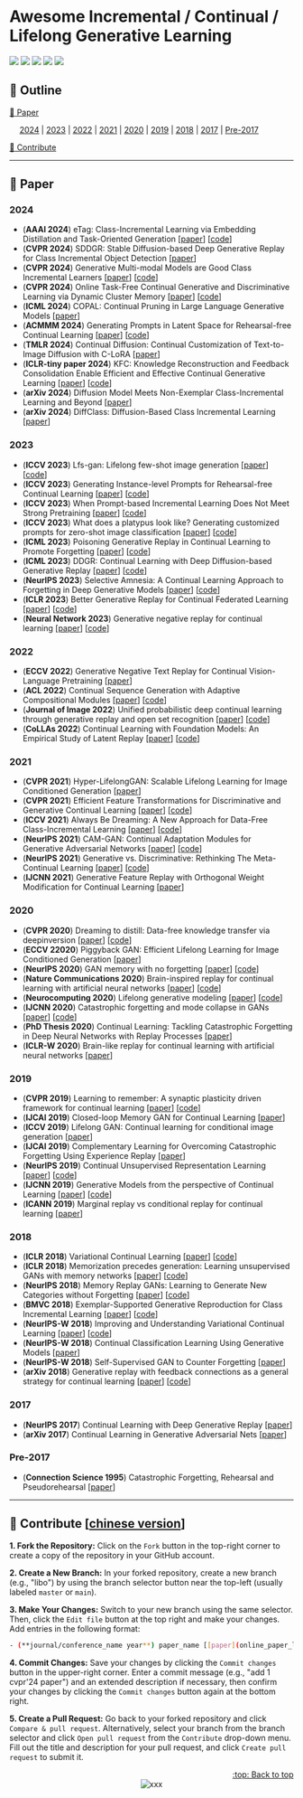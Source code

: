 # Awesome Incremental / Continual / Lifelong Generative Learning
[![](https://awesome.re/badge.svg)](#awesome-incremental--continual--lifelong-generative-learning)
[![](https://img.shields.io/badge/Made%20with-Markdown-1f425f.svg)](#pushpin-outline)
[![](https://img.shields.io/badge/Issues-Open-1f425f.svg)](https://github.com/libo-huang/Awesome-Incremental-Generative-Learning/issues)
[![](https://img.shields.io/badge/Contributions-Welcome-1f425f)](#clap-contribute-chinese-version)
[![](https://img.shields.io/static/v1?label=%E2%AD%90&message=If%20Useful&style=flat&color=C7A5C0)](https://github.com/libo-huang/Awesome-Incremental-Generative-Learning)



## :pushpin: Outline
[:closed_book: Paper](#closed_book-paper)

&emsp; [2024](#2024) | [2023](#2023) | [2022](#2022) | [2021](#2021) | [2020](#2020) | [2019](#2019) | [2018](#2018) | [2017](#2017) | [Pre-2017](#pre-2017) 

[:clap: Contribute](#clap-contribute-chinese-version)

---






## :closed_book: Paper
### 2024
- (**AAAI 2024**) eTag: Class-Incremental Learning via Embedding Distillation and Task-Oriented Generation [[paper](https://ojs.aaai.org/index.php/AAAI/article/view/29153)] [[code](https://github.com/libo-huang/eTag)] 
- (**CVPR 2024**) SDDGR: Stable Diffusion-based Deep Generative Replay for Class Incremental Object Detection [[paper](https://openaccess.thecvf.com/content/CVPR2024/html/Kim_SDDGR_Stable_Diffusion-based_Deep_Generative_Replay_for_Class_Incremental_Object_CVPR_2024_paper.html)]
- (**CVPR 2024**) Generative Multi-modal Models are Good Class Incremental Learners [[paper](https://openaccess.thecvf.com/content/CVPR2024/html/Cao_Generative_Multi-modal_Models_are_Good_Class_Incremental_Learners_CVPR_2024_paper.html)] [[code](https://github.com/DoubleClass/GMM)]
- (**CVPR 2024**) Online Task-Free Continual Generative and Discriminative Learning via Dynamic Cluster Memory [[paper](https://openaccess.thecvf.com/content/CVPR2024/html/Ye_Online_Task-Free_Continual_Generative_and_Discriminative_Learning_via_Dynamic_Cluster_CVPR_2024_paper.html)] [[code](https://github.com/dtuzi123/DCM)]
- (**ICML 2024**) COPAL: Continual Pruning in Large Language Generative Models [[paper](https://openreview.net/forum?id=Lt8Lk7IQ5b)]
- (**ACMMM 2024**) Generating Prompts in Latent Space for Rehearsal-free Continual Learning [[paper](https://openreview.net/pdf?id=6HT4jUkSRg)] [[code](https://openreview.net/forum?id=6HT4jUkSRg)]
- (**TMLR 2024**) Continual Diffusion: Continual Customization of Text-to-Image Diffusion with C-LoRA [[paper](https://openreview.net/forum?id=TZdEgwZ6f3)]
- (**ICLR-tiny paper 2024**) KFC: Knowledge Reconstruction and Feedback Consolidation Enable Efficient and Effective Continual Generative Learning [[paper](https://openreview.net/pdf?id=pVTcR8ig3R)] [[code](https://github.com/libo-huang/KFC)]
- 	(**arXiv 2024**) Diffusion Model Meets Non-Exemplar Class-Incremental Learning and Beyond [[paper](https://arxiv.org/pdf/2408.02983)]
- 	(**arXiv 2024**) DiffClass: Diffusion-Based Class Incremental Learning [[paper](https://arxiv.org/pdf/2403.05016)]


### 2023
- (**ICCV 2023**) Lfs-gan: Lifelong few-shot image generation [[paper](https://openaccess.thecvf.com/content/ICCV2023/html/Seo_LFS-GAN_Lifelong_Few-Shot_Image_Generation_ICCV_2023_paper.html)] [[code](https://github.com/KHU-AGI/LFS-GAN)]
- (**ICCV 2023**) Generating Instance-level Prompts for Rehearsal-free Continual Learning [[paper](https://openaccess.thecvf.com/content/ICCV2023/html/Jung_Generating_Instance-level_Prompts_for_Rehearsal-free_Continual_Learning_ICCV_2023_paper.html)] [[code](https://github.com/naver-ai/dap-cl)]
- (**ICCV 2023**) When Prompt-based Incremental Learning Does Not Meet Strong Pretraining [[paper](https://openaccess.thecvf.com/content/ICCV2023/html/Tang_When_Prompt-based_Incremental_Learning_Does_Not_Meet_Strong_Pretraining_ICCV_2023_paper.html)] [[code](https://github.com/TOM-tym/APG)]
- (**ICCV 2023**) What does a platypus look like? Generating customized prompts for zero-shot image classification [[paper](https://openaccess.thecvf.com/content/ICCV2023/html/Pratt_What_Does_a_Platypus_Look_Like_Generating_Customized_Prompts_for_ICCV_2023_paper.html)] [[code](https://github.com/sarahpratt/CuPL)]
- (**ICML 2023**) Poisoning Generative Replay in Continual Learning to Promote Forgetting [[paper](https://proceedings.mlr.press/v202/kang23c.html)] [[code](https://www.dropbox.com/scl/fo/ae954h8tsjd6z138x7yf5/ACVvowDAq4C9cjJgUXuNJKw?rlkey=nhqo08bd7tzoxd0g6w2y5oijc&e=1&st=an4xuj5w&dl=0)]
- (**ICML 2023**) DDGR: Continual Learning with Deep Diffusion-based Generative Replay [[paper](https://proceedings.mlr.press/v202/gao23e)] [[code](https://github.com/xiaocangshengGR/DDGR)]
- (**NeurIPS 2023**) Selective Amnesia: A Continual Learning Approach to Forgetting in Deep Generative Models [[paper](https://proceedings.neurips.cc/paper_files/paper/2023/hash/376276a95781fa17c177b1ccdd0a03ac-Abstract-Conference.html)] [[code](https://github.com/clear-nus/selective-amnesia)]
- (**ICLR 2023**) Better Generative Replay for Continual Federated Learning [[paper](https://openreview.net/forum?id=cRxYWKiTan)] [[code](https://github.com/daiqing98/FedCIL)]
- (**Neural Network 2023**) Generative negative replay for continual learning [[paper](https://www.sciencedirect.com/science/article/pii/S0893608023001235)] [[code](https://openreview.net/forum?id=MWQCPYSJRN)]


### 2022
- (**ECCV 2022**) Generative Negative Text Replay for Continual Vision-Language Pretraining [[paper](https://www.ecva.net/papers/eccv_2022/papers_ECCV/papers/136960022.pdf)]
- (**ACL 2022**) Continual Sequence Generation with Adaptive Compositional Modules [[paper](https://aclanthology.org/2022.acl-long.255/)] [[code](https://github.com/SALT-NLP/Adaptive-Compositional-Modules)]
- (**Journal of Image 2022**) Unified probabilistic deep continual learning through generative replay and open set recognition [[paper](https://d1wqtxts1xzle7.cloudfront.net/92524318/pdf-libre.pdf?1665928933=&response-content-disposition=inline%3B+filename%3DUnified_Probabilistic_Deep_Continual_Lea.pdf&Expires=1722779706&Signature=LnvZgOp795QVK-4SzuUAwZLwdvIROMY~Mbzb3Q8e8cHOIwFitPMdh7wlO3fk2xY-tpu60g-KT3U3F-9oWy-X52xJ0~Dwrvet-pCZkoJffvwlfPO1rjsT1y~tpRj7O7CnU-hycrdmYo3rhg~IKHYIwUYEgYOvi1wTsj2Zl0iVMbGfJwigu3OMh0WvEgsXzHTAf9PUj~wqk8zYrUfrxjrY~SfUcqV2Z7SfAwGII8Fmixa2NiUzxRBku2CODulBNSr7hEjI52P-UIfJ3YJm42la-oS1pq9jfNZ4VUmHtO2E3V3T2UnDVv5RGjYSFyCkpyf4wHw5TWJW7atAUev1Q1pugQ__&Key-Pair-Id=APKAJLOHF5GGSLRBV4ZA)] [[code](https://github.com/MrtnMndt/OpenVAE_ContinualLearning)]
- (**CoLLAs 2022**) Continual Learning with Foundation Models: An Empirical Study of Latent Replay [[paper](https://proceedings.mlr.press/v199/ostapenko22a.html)] [[code](https://github.com/oleksost/latent_CL)]


### 2021
- (**CVPR 2021**) Hyper-LifelongGAN: Scalable Lifelong Learning for Image Conditioned Generation [[paper](https://openaccess.thecvf.com/content/CVPR2021/html/Zhai_Hyper-LifelongGAN_Scalable_Lifelong_Learning_for_Image_Conditioned_Generation_CVPR_2021_paper.html)]
- (**CVPR 2021**) Efficient Feature Transformations for Discriminative and Generative Continual Learning [[paper](https://openaccess.thecvf.com/content/CVPR2021/html/Verma_Efficient_Feature_Transformations_for_Discriminative_and_Generative_Continual_Learning_CVPR_2021_paper.html)] [[code](https://github.com/vkverma01/EFT)]
- (**ICCV 2021**) Always Be Dreaming: A New Approach for Data-Free Class-Incremental Learning [[paper](https://openaccess.thecvf.com/content/ICCV2021/html/Smith_Always_Be_Dreaming_A_New_Approach_for_Data-Free_Class-Incremental_Learning_ICCV_2021_paper.html)] [[code](https://github.com/GT-RIPL/AlwaysBeDreaming-DFCIL)]
- (**NeurIPS 2021**) CAM-GAN: Continual Adaptation Modules for Generative Adversarial Networks [[paper](https://proceedings.neurips.cc/paper/2021/hash/8073bd4ed0fe0c330290c58056a2cd5e-Abstract.html)] [[code](https://github.com/sakshivarshney/CAM-GAN)]
- (**NeurIPS 2021**) Generative vs. Discriminative: Rethinking The Meta-Continual Learning [[paper](https://papers.nips.cc/paper/2021/hash/b4e267d84075f66ebd967d95331fcc03-Abstract.html)] [[code](https://github.com/aminbana/GeMCL)]
- (**IJCNN 2021**) Generative Feature Replay with Orthogonal Weight Modification for Continual Learning [[paper](https://ieeexplore.ieee.org/abstract/document/9534437/)]

 
### 2020
- (**CVPR 2020**) Dreaming to distill: Data-free knowledge transfer via deepinversion [[paper](https://openaccess.thecvf.com/content_CVPR_2020/html/Yin_Dreaming_to_Distill_Data-Free_Knowledge_Transfer_via_DeepInversion_CVPR_2020_paper.html)] [[code](https://github.com/NVlabs/DeepInversion)]
- (**ECCV 22020**) Piggyback GAN: Efficient Lifelong Learning for Image Conditioned Generation [[paper](https://www.ecva.net/papers/eccv_2020/papers_ECCV/papers/123660392.pdf)]
- (**NeurIPS 2020**) GAN memory with no forgetting [[paper](https://papers.nips.cc/paper/2020/file/bf201d5407a6509fa536afc4b380577e-Paper.pdf)] [[code](https://github.com/MiaoyunZhao/GANmemory_LifelongLearning)]
- (**Nature Communications 2020**) Brain-inspired replay for continual learning with artificial neural networks [[paper](https://www.nature.com/articles/s41467-020-17866-2.pdf)] [[code](https://github.com/GMvandeVen/brain-inspired-replay)]
- (**Neurocomputing 2020**) Lifelong generative modeling [[paper](https://github.com/jramapuram/LifelongVAE)] [[code](https://www.sciencedirect.com/science/article/pii/S0925231220303623#bib0115)]
- (**IJCNN 2020**) Catastrophic forgetting and mode collapse in GANs [[paper](https://ieeexplore.ieee.org/abstract/document/9207181)] [[code](https://github.com/htt210/CatastrophicGANCode)]
- (**PhD Thesis 2020**) Continual Learning: Tackling Catastrophic Forgetting in Deep Neural Networks with Replay Processes [[paper](https://arxiv.org/pdf/2007.00487)]
- (**ICLR-W 2020**) Brain-like replay for continual learning with artificial neural networks [[paper](https://baicsworkshop.github.io/pdf/BAICS_8.pdf)]


### 2019
- (**CVPR 2019**) Learning to remember: A synaptic plasticity driven framework for continual learning [[paper](https://openaccess.thecvf.com/content_CVPR_2019/html/Ostapenko_Learning_to_Remember_A_Synaptic_Plasticity_Driven_Framework_for_Continual_CVPR_2019_paper.html)] [[code](https://github.com/SAP-archive/machine-learning-dgm)]
- (**IJCAI 2019**) Closed-loop Memory GAN for Continual Learning [[paper](https://www.ijcai.org/proceedings/2019/0462.pdf)]
- (**ICCV 2019**) Lifelong GAN: Continual learning for conditional image generation [[paper](https://openaccess.thecvf.com/content_ICCV_2019/html/Zhai_Lifelong_GAN_Continual_Learning_for_Conditional_Image_Generation_ICCV_2019_paper.html)]
- (**IJCAI 2019**) Complementary Learning for Overcoming Catastrophic Forgetting Using Experience Replay [[paper](https://www.ijcai.org/proceedings/2019/0463.pdf)]
- (**NeurIPS 2019**) Continual Unsupervised Representation Learning [[paper](https://proceedings.neurips.cc/paper/2019/hash/861578d797aeb0634f77aff3f488cca2-Abstract.html)] [[code](https://github.com/google-deepmind/deepmind-research/tree/master/curl)]
- (**IJCNN 2019**) Generative Models from the perspective of Continual Learning [[paper](https://ieeexplore.ieee.org/abstract/document/8851986/)] [[code](https://github.com/TLESORT/Generative_Continual_Learning)]
- (**ICANN 2019**) Marginal replay vs conditional replay for continual learning [[paper](https://arxiv.org/pdf/1810.12069)]


### 2018
- (**ICLR 2018**) Variational Continual Learning [[paper](https://openreview.net/pdf?id=BkQqq0gRb)] [[code](https://github.com/nvcuong/variational-continual-learning)]
- (**ICLR 2018**) Memorization precedes generation: Learning unsupervised GANs with memory networks [[paper](https://openreview.net/pdf?id=rkO3uTkAZ)] [[code](https://github.com/whyjay/memoryGAN)]
- (**NeurIPS 2018**) Memory Replay GANs: Learning to Generate New Categories without Forgetting [[paper](https://proceedings.neurips.cc/paper/2018/hash/a57e8915461b83adefb011530b711704-Abstract.html)] [[code](https://github.com/WuChenshen/MeRGAN)]
- (**BMVC 2018**) Exemplar-Supported Generative Reproduction for Class Incremental Learning [[paper](http://bmvc2018.org/contents/papers/0325.pdf)] [[code](https://github.com/TonyPod/ESGR)]
- (**NeurIPS-W 2018**) Improving and Understanding Variational Continual Learning [[paper](https://arxiv.org/pdf/1905.02099)] [[code](https://github.com/nvcuong/variational-continual-learning/tree/master/improved_ddm)]
- (**NeurIPS-W 2018**) Continual Classification Learning Using Generative Models [[paper](https://arodes.hes-so.ch/record/4159?ln=en&v=pdf)]
- (**NeurIPS-W 2018**) Self-Supervised GAN to Counter Forgetting [[paper](https://arxiv.org/pdf/1810.11598)]
- (**arXiv 2018**) Generative replay with feedback connections as a general strategy for continual learning [[paper](https://arxiv.org/abs/1809.10635)] [[code](https://github.com/GMvandeVen/continual-learning)]


### 2017
- (**NeurIPS 2017**) Continual Learning with Deep Generative Replay [[paper](https://proceedings.neurips.cc/paper/2017/hash/0efbe98067c6c73dba1250d2beaa81f9-Abstract.html)]
- (**arXiv 2017**) Continual Learning in Generative Adversarial Nets [[paper](https://arxiv.org/pdf/1705.08395)]


### Pre-2017
- (**Connection Science 1995**) Catastrophic Forgetting, Rehearsal and Pseudorehearsal [[paper](https://citeseerx.ist.psu.edu/document?repid=rep1&type=pdf&doi=5ac423a83b4321b43249224fcc528bb70e086826)]

---









## :clap: Contribute [[chinese version](http://t.csdnimg.cn/S1rvo)]
**1. Fork the Repository:** Click on the `Fork` button in the top-right corner to create a copy of the repository in your GitHub account.

**2. Create a New Branch:** In your forked repository, create a new branch (e.g., "libo") by using the branch selector button near the top-left (usually labeled `master` or `main`).

**3. Make Your Changes:** Switch to your new branch using the same selector. Then, click the `Edit file` button at the top right and make your changes. Add entries in the following format:
  ```bash
  - (**journal/conference_name year**) paper_name [[paper](online_paper_link)] [[code](online_code_link)]
  ```

**4. Commit Changes:** Save your changes by clicking the `Commit changes` button in the upper-right corner. Enter a commit message (e.g., "add 1 cvpr'24 paper") and an extended description if necessary, then confirm your changes by clicking the `Commit changes` button again at the bottom right.

**5. Create a Pull Request:** Go back to your forked repository and click `Compare & pull request`. Alternatively, select your branch from the branch selector and click `Open pull request` from the `Contribute` drop-down menu. Fill out the title and description for your pull request, and click `Create pull request` to submit it.


<div align="right">
  <a href="#awesome-incremental--continual--lifelong-generative-learning">:top: Back to top</a>
</div>
<div align="center">
  <img src="https://visitor-badge.laobi.icu/badge?page_id=libo-huang.Awesome-Incremental-Generative-Learning&left_color=green&right_color=red&format=true" alt="xxx">
</div>
